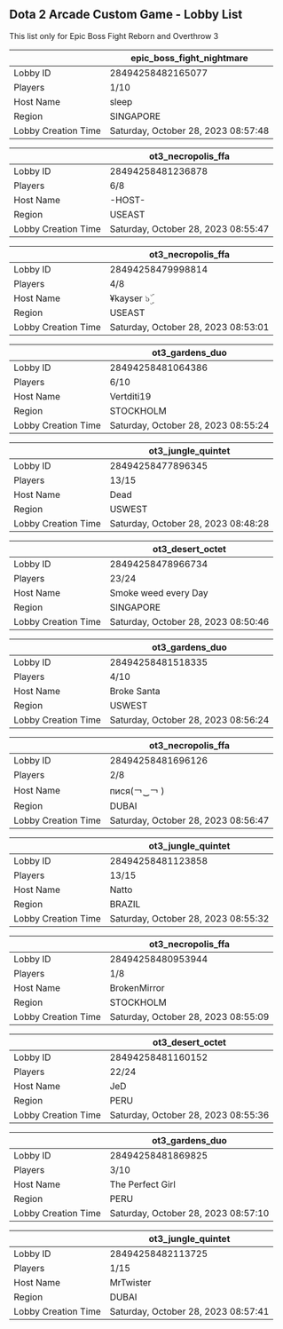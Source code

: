 ## Dota 2 Arcade Custom Game - Lobby List

This list only for Epic Boss Fight Reborn and Overthrow 3

|  | epic_boss_fight_nightmare |
| ------ | ------ |
| Lobby ID | 28494258482165077 |
| Players | 1/10 |
| Host Name | sleep |
| Region | SINGAPORE |
| Lobby Creation Time | Saturday, October 28, 2023 08:57:48 |


|  | ot3_necropolis_ffa |
| ------ | ------ |
| Lobby ID | 28494258481236878 |
| Players | 6/8 |
| Host Name | -HOST- |
| Region | USEAST |
| Lobby Creation Time | Saturday, October 28, 2023 08:55:47 |


|  | ot3_necropolis_ffa |
| ------ | ------ |
| Lobby ID | 28494258479998814 |
| Players | 4/8 |
| Host Name | ¥kayser ๖ۣۜ |
| Region | USEAST |
| Lobby Creation Time | Saturday, October 28, 2023 08:53:01 |


|  | ot3_gardens_duo |
| ------ | ------ |
| Lobby ID | 28494258481064386 |
| Players | 6/10 |
| Host Name | Vertditi19 |
| Region | STOCKHOLM |
| Lobby Creation Time | Saturday, October 28, 2023 08:55:24 |


|  | ot3_jungle_quintet |
| ------ | ------ |
| Lobby ID | 28494258477896345 |
| Players | 13/15 |
| Host Name | Dead |
| Region | USWEST |
| Lobby Creation Time | Saturday, October 28, 2023 08:48:28 |


|  | ot3_desert_octet |
| ------ | ------ |
| Lobby ID | 28494258478966734 |
| Players | 23/24 |
| Host Name | Smoke weed every Day |
| Region | SINGAPORE |
| Lobby Creation Time | Saturday, October 28, 2023 08:50:46 |


|  | ot3_gardens_duo |
| ------ | ------ |
| Lobby ID | 28494258481518335 |
| Players | 4/10 |
| Host Name | Broke Santa |
| Region | USWEST |
| Lobby Creation Time | Saturday, October 28, 2023 08:56:24 |


|  | ot3_necropolis_ffa |
| ------ | ------ |
| Lobby ID | 28494258481696126 |
| Players | 2/8 |
| Host Name | пися(￢‿￢ ) |
| Region | DUBAI |
| Lobby Creation Time | Saturday, October 28, 2023 08:56:47 |


|  | ot3_jungle_quintet |
| ------ | ------ |
| Lobby ID | 28494258481123858 |
| Players | 13/15 |
| Host Name | Natto |
| Region | BRAZIL |
| Lobby Creation Time | Saturday, October 28, 2023 08:55:32 |


|  | ot3_necropolis_ffa |
| ------ | ------ |
| Lobby ID | 28494258480953944 |
| Players | 1/8 |
| Host Name | BrokenMirror |
| Region | STOCKHOLM |
| Lobby Creation Time | Saturday, October 28, 2023 08:55:09 |


|  | ot3_desert_octet |
| ------ | ------ |
| Lobby ID | 28494258481160152 |
| Players | 22/24 |
| Host Name | JeD |
| Region | PERU |
| Lobby Creation Time | Saturday, October 28, 2023 08:55:36 |


|  | ot3_gardens_duo |
| ------ | ------ |
| Lobby ID | 28494258481869825 |
| Players | 3/10 |
| Host Name | The Perfect Girl |
| Region | PERU |
| Lobby Creation Time | Saturday, October 28, 2023 08:57:10 |


|  | ot3_jungle_quintet |
| ------ | ------ |
| Lobby ID | 28494258482113725 |
| Players | 1/15 |
| Host Name | MrTwister |
| Region | DUBAI |
| Lobby Creation Time | Saturday, October 28, 2023 08:57:41 |


